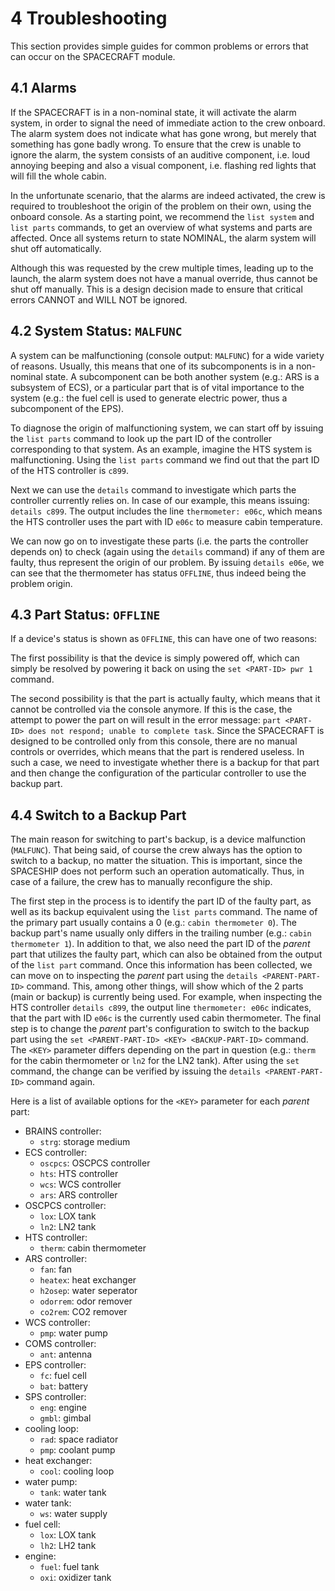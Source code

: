 # 4 Troubleshooting

This section provides simple guides for common problems or errors that can occur on the SPACECRAFT module.

## 4.1 Alarms

If the SPACECRAFT is in a non-nominal state, it will activate the alarm system, in order to signal the need of immediate action to the crew onboard. The alarm system does not indicate what has gone wrong, but merely that something has gone badly wrong. To ensure that the crew is unable to ignore the alarm, the system consists of an auditive component, i.e. loud annoying beeping and also a visual component, i.e. flashing red lights that will fill the whole cabin. 

In the unfortunate scenario, that the alarms are indeed activated, the crew is required to troubleshoot the origin of the problem on their own, using the onboard console. As a starting point, we recommend the `list system` and `list parts` commands, to get an overview of what systems and parts are affected. Once all systems return to state NOMINAL, the alarm system will shut off automatically. 

Although this was requested by the crew multiple times, leading up to the launch, the alarm system does not have a manual override, thus cannot be shut off manually. This is a design decision made to ensure that critical errors CANNOT and WILL NOT be ignored.

## 4.2 System Status: `MALFUNC`

A system can be malfunctioning (console output: `MALFUNC`) for a wide variety of reasons. Usually, this means that one of its subcomponents is in a non-nominal state. A subcomponent can be both another system (e.g.: ARS is a subsystem of ECS), or a particular part that is of vital importance to the system (e.g.: the fuel cell is used to generate electric power, thus a subcomponent of the EPS). 

To diagnose the origin of malfunctioning system, we can start off by issuing the `list parts` command to look up the part ID of the controller corresponding to that system. As an example, imagine the HTS system is malfunctioning. Using the `list parts` command we find out that the part ID of the HTS controller is `c899`. 

Next we can use the `details` command to investigate which parts the controller currently relies on. In case of our example, this means issuing: `details c899`. The output includes the line `thermometer: e06c`, which means the HTS controller uses the part with ID `e06c` to measure cabin temperature. 

We can now go on to investigate these parts (i.e. the parts the controller depends on) to check (again using the `details` command) if any of them are faulty, thus represent the origin of our problem. By issuing `details e06e`, we can see that the thermometer has status `OFFLINE`, thus indeed being the problem origin.

## 4.3 Part Status: `OFFLINE`

If a device's status is shown as `OFFLINE`, this can have one of two reasons:

The first possibility is that the device is simply powered off, which can simply be resolved by powering it back on using the `set <PART-ID> pwr 1` command. 

The second possibility is that the part is actually faulty, which means that it cannot be controlled via the console anymore. If this is the case, the attempt to power the part on will result in the error message: `part <PART-ID> does not respond; unable to complete task`. Since the SPACECRAFT is designed to be controlled only from this console, there are no manual controls or overrides, which means that the part is rendered useless. In such a case, we need to investigate whether there is a backup for that part and then change the configuration of the particular controller to use the backup part.

## 4.4 Switch to a Backup Part

The main reason for switching to part's backup, is a device malfunction (`MALFUNC`). That being said, of course the crew always has the option to switch to a backup, no matter the situation. This is important, since the SPACESHIP does not perform such an operation automatically. Thus, in case of a failure, the crew has to manually reconfigure the ship.

The first step in the process is to identify the part ID of the faulty part, as well as its backup equivalent using the `list parts` command. The name of the primary part usually contains a 0 (e.g.: `cabin thermometer 0`). The backup part's name usually only differs in the trailing number (e.g.: `cabin thermometer 1`). In addition to that, we also need the part ID of the *parent* part that utilizes the faulty part, which can also be obtained from the output of the `list part` command. Once this information has been collected, we can move on to inspecting the *parent* part using the `details <PARENT-PART-ID>` command. This, among other things, will show which of the 2 parts (main or backup) is currently being used. For example, when inspecting the HTS controller `details c899`, the output line `thermometer: e06c` indicates, that the part with ID `e06c` is the currently used cabin thermometer. The final step is to change the *parent* part's configuration to switch to the backup part using the `set <PARENT-PART-ID> <KEY> <BACKUP-PART-ID>` command. The `<KEY>` parameter differs depending on the part in question (e.g.: `therm` for the cabin thermometer or `ln2` for the LN2 tank). After using the `set` command, the change can be verified by issuing the `details <PARENT-PART-ID>` command again.

Here is a list of available options for the `<KEY>` parameter for each *parent* part:

- BRAINS controller:
    - `strg`: storage medium
- ECS controller:
    - `oscpcs`: OSCPCS controller
    - `hts`: HTS controller
    - `wcs`: WCS controller
    - `ars`: ARS controller
- OSCPCS controller:
    - `lox`: LOX tank
    - `ln2`: LN2 tank
- HTS controller:
    - `therm`: cabin thermometer
- ARS controller:
    - `fan`: fan
    - `heatex`: heat exchanger
    - `h2osep`: water seperator
    - `odorrem`: odor remover
    - `co2rem`: CO2 remover
- WCS controller:
    - `pmp`: water pump
- COMS controller:
    - `ant`: antenna
- EPS controller:
    - `fc`: fuel cell
    - `bat`: battery
- SPS controller:
    - `eng`: engine
    - `gmbl`: gimbal
- cooling loop:
    - `rad`: space radiator
    - `pmp`: coolant pump
- heat exchanger:
    - `cool`: cooling loop
- water pump:
    - `tank`: water tank
- water tank:
    - `ws`: water supply
- fuel cell:
    - `lox`: LOX tank
    - `lh2`: LH2 tank
- engine:
    - `fuel`: fuel tank
    - `oxi`: oxidizer tank
